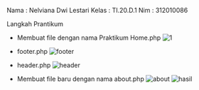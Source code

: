 Nama  : Nelviana Dwi Lestari 
Kelas : TI.20.D.1
Nim   : 312010086

Langkah Prantikum

* Membuat file dengan nama Praktikum Home.php
 ![1](https://user-images.githubusercontent.com/101852867/171622157-2762ac82-9059-4852-a936-97c3c2c83c08.png)
* footer.php
![footer](https://user-images.githubusercontent.com/101852867/171622339-68aa6065-0315-4813-a857-06006c6f33af.png)
* header.php
![header](https://user-images.githubusercontent.com/101852867/171622568-5065f1fd-dffd-47dc-ab8f-af1c778ece24.png)

* Membuat file baru dengan nama about.php
![about](https://user-images.githubusercontent.com/101852867/171622933-12cbdb20-75ec-49a2-9f7a-5ccbd25a32d3.png)
![hasil](https://user-images.githubusercontent.com/101852867/171622862-86d43891-e5df-48e0-8281-ba4a6d2db596.png)

